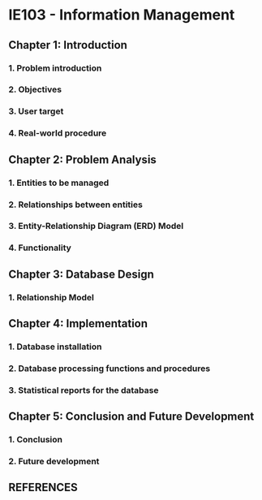 # IE103 - Information Management

## Chapter 1: Introduction
### 1. Problem introduction
### 2. Objectives
### 3. User target
### 4. Real-world procedure

## Chapter 2: Problem Analysis
### 1. Entities to be managed
### 2. Relationships between entities
### 3. Entity-Relationship Diagram (ERD) Model
### 4. Functionality

## Chapter 3: Database Design
### 1. Relationship Model

## Chapter 4: Implementation
### 1. Database installation
### 2. Database processing functions and procedures
### 3. Statistical reports for the database

## Chapter 5: Conclusion and Future Development
### 1. Conclusion
### 2. Future development

## REFERENCES
